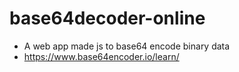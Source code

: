 # base64decoder-online
- A web app made js to base64 encode binary data
- https://www.base64encoder.io/learn/
